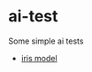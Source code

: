 # ai-test
Some simple ai tests

- [iris model](https://github.com/kernel-cyrus/ai-test/tree/master/models/iris_model)
